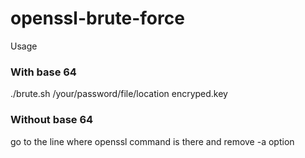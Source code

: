 # openssl-brute-force


Usage

### With base 64

./brute.sh /your/password/file/location encryped.key

### Without base 64

go to the line where openssl command is there and remove -a option
